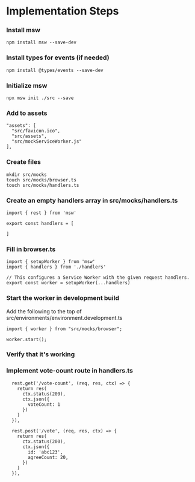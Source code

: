 # Implementation Steps

### Install msw  
```
npm install msw --save-dev
```

### Install types for events (if needed)
```
npm install @types/events --save-dev 
```

### Initialize msw 
```
npx msw init ./src --save
```

### Add to assets
```
"assets": [
  "src/favicon.ico",
  "src/assets", 
  "src/mockServiceWorker.js"
],
```

### Create files  
```
mkdir src/mocks  
touch src/mocks/browser.ts
touch src/mocks/handlers.ts
```

### Create an empty handlers array in src/mocks/handlers.ts
```
import { rest } from 'msw'

export const handlers = [

]
```

### Fill in browser.ts
```
import { setupWorker } from 'msw'
import { handlers } from './handlers'

// This configures a Service Worker with the given request handlers.
export const worker = setupWorker(...handlers)
```

### Start the worker in development build
Add the following to the top of src/environments/environment.development.ts
```
import { worker } from "src/mocks/browser";

worker.start();
```

### Verify that it's working

### Implement vote-count route in handlers.ts
```
  rest.get('/vote-count', (req, res, ctx) => {
    return res(
      ctx.status(200),
      ctx.json({
        voteCount: 1
      })
    )
  }),

  rest.post('/vote', (req, res, ctx) => {
    return res(
      ctx.status(200),
      ctx.json({
        id: 'abc123',
        agreeCount: 20,
      })
    )
  }),

```
